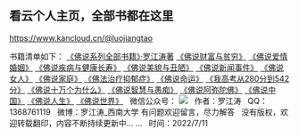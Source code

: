 ## 看云个人主页，全部书都在这里
https://www.kancloud.cn/@luojiangtao

书籍清单如下：
[《佛说系列全部书籍》·罗江涛著](https://www.kancloud.cn/@luojiangtao)
[《佛说财富与贫穷》](https://www.kancloud.cn/luojiangtao/foshuocaifu)
[《佛说爱情婚姻》](https://www.kancloud.cn/luojiangtao/foshuoaiqinghunyin)
[《佛说疾病与健康长寿》](https://www.kancloud.cn/luojiangtao/foshuojiankang)
[《佛说美貌与丑陋》](https://www.kancloud.cn/luojiangtao/foshuomeimao)
[《佛说新闻事件》](https://www.kancloud.cn/luojiangtao/foshuoxinwen)
[《佛说女人》](https://www.kancloud.cn/luojiangtao/foshuonvren)
[《佛说家庭》](https://www.kancloud.cn/luojiangtao/foshuojiating)
[《佛法治疗抑郁症》](https://www.kancloud.cn/luojiangtao/yiyuzheng)
[《佛说命运》](https://www.kancloud.cn/luojiangtao/foshuomingyun)
[《我高考从280分到542分》](https://www.kancloud.cn/luojiangtao/foshuoxuexi)
[《佛说十万个为什么》](https://www.kancloud.cn/luojiangtao/foshuoweishenme)
[《佛说智慧与愚痴》](https://www.kancloud.cn/luojiangtao/foshuozhihui)
[《佛说阿弥陀佛》](https://www.kancloud.cn/luojiangtao/foshuoemituofo)
[《佛说中国》](https://www.kancloud.cn/luojiangtao/foshuozhongguo)
[《佛说人生》](https://www.kancloud.cn/luojiangtao/foshuorensheng)
[《佛说世界》](https://www.kancloud.cn/luojiangtao/foshuoshijie)
&nbsp;
微信公众号：
![](images/微信公众号.jpg)
&nbsp;
作者：罗江涛
&nbsp;
QQ：1368761119
&nbsp;
微博：罗江涛_西南大学
有问题欢迎留言，尽力解答
&nbsp;
没有版权，欢迎转载翻印，内容不断持续更新中... ...
&nbsp;
时间：2022/7/11



